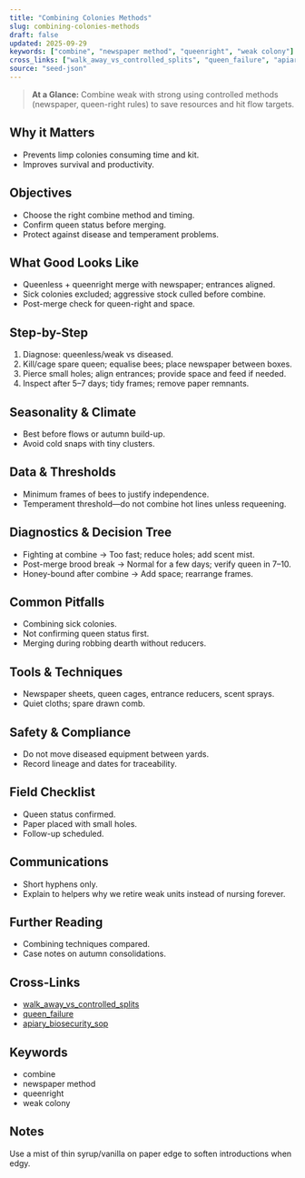 ```yaml
---
title: "Combining Colonies Methods"
slug: combining-colonies-methods
draft: false
updated: 2025-09-29
keywords: ["combine", "newspaper method", "queenright", "weak colony"]
cross_links: ["walk_away_vs_controlled_splits", "queen_failure", "apiary_biosecurity_sop"]
source: "seed-json"
---
```


> **At a Glance:** Combine weak with strong using controlled methods (newspaper, queen-right rules) to save resources and hit flow targets.

## Why it Matters
- Prevents limp colonies consuming time and kit.
- Improves survival and productivity.

## Objectives
- Choose the right combine method and timing.
- Confirm queen status before merging.
- Protect against disease and temperament problems.

## What Good Looks Like
- Queenless + queenright merge with newspaper; entrances aligned.
- Sick colonies excluded; aggressive stock culled before combine.
- Post-merge check for queen-right and space.

## Step-by-Step
1) Diagnose: queenless/weak vs diseased.
2) Kill/cage spare queen; equalise bees; place newspaper between boxes.
3) Pierce small holes; align entrances; provide space and feed if needed.
4) Inspect after 5–7 days; tidy frames; remove paper remnants.

## Seasonality & Climate
- Best before flows or autumn build-up.
- Avoid cold snaps with tiny clusters.

## Data & Thresholds
- Minimum frames of bees to justify independence.
- Temperament threshold—do not combine hot lines unless requeening.

## Diagnostics & Decision Tree
- Fighting at combine -> Too fast; reduce holes; add scent mist.
- Post-merge brood break -> Normal for a few days; verify queen in 7–10.
- Honey-bound after combine -> Add space; rearrange frames.

## Common Pitfalls
- Combining sick colonies.
- Not confirming queen status first.
- Merging during robbing dearth without reducers.

## Tools & Techniques
- Newspaper sheets, queen cages, entrance reducers, scent sprays.
- Quiet cloths; spare drawn comb.

## Safety & Compliance
- Do not move diseased equipment between yards.
- Record lineage and dates for traceability.

## Field Checklist
- Queen status confirmed.
- Paper placed with small holes.
- Follow-up scheduled.

## Communications
- Short hyphens only.
- Explain to helpers why we retire weak units instead of nursing forever.

## Further Reading
- Combining techniques compared.
- Case notes on autumn consolidations.

## Cross-Links
- [walk_away_vs_controlled_splits](/topics/walk-away-vs-controlled-splits/)
- [queen_failure](/topics/queen-failure/)
- [apiary_biosecurity_sop](/topics/apiary-biosecurity-sop/)

## Keywords
- combine
- newspaper method
- queenright
- weak colony

## Notes
Use a mist of thin syrup/vanilla on paper edge to soften introductions when edgy.
